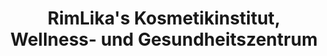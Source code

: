 ---
title: "RimLika's Kosmetikinstitut, Wellness- und Gesundheitszentrum"
url: /dortmund/rimlikas-kosmetikinstitut-wellness-und-gesundheitszentrum/
shop: Kosmetik
---